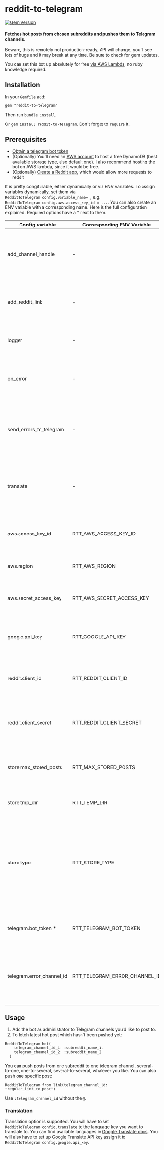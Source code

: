  reddit-to-telegram
=======================
[![Gem Version](https://badge.fury.io/rb/reddit-to-telegram.svg)](https://badge.fury.io/rb/reddit-to-telegram)

#### Fetches hot posts from chosen subreddits and pushes them to Telegram channels.

Beware, this is remotely not production-ready, API will change, you'll see lots of bugs and it may break at any time.
Be sure to check for gem updates.

You can set this bot up absolutely for free [via AWS Lambda](https://gist.github.com/dersnek/851c32a6b45eab19f1c8748095b2a481#file-free-rtt-bot-in-aws-lambda), no ruby knowledge required.

## Installation
In your `Gemfile` add:
```
gem "reddit-to-telegram"
```
Then run `bundle install`.

Or `gem install reddit-to-telegram`. Don't forget to `require` it.

## Prerequisites
- [Obtain a telegram bot token](https://core.telegram.org/bots/tutorial#obtain-your-bot-token)
- (Optionally) You'll need an [AWS account](https://aws.amazon.com/) to host a free DynamoDB (best available storage type, also default one). I also recommend hosting the bot on AWS lambda, since it would be free.
- (Optionally) [Create a Reddit app](https://www.reddit.com/prefs/apps), which would allow more requests to reddit

It is pretty congifurable, either dynamically or via ENV variables.
To assign variables dynamically, set them via `RedditToTelegram.config.variable_name= `, e.g. `RedditToTelegram.config.aws.access_key_id = ...`.
You can also create an ENV variable with a corresponding name. Here is the full configuration explained. Required options have a * next to them.

Config variable           | Corresponding ENV Variable    | Description                                                                                                                                                                  |
| ----------------------- | ----------------------------- | ---------------------------------------------------------------------------------------------------------------------------------------------------------------------------- |
add_channel_handle        | -                             | Add channel handle to Telegram posts. Accepted values: true or false. Default is false                                                                                       |
add_reddit_link           | -                             | Add reddit link to Telegram posts. Accepted values: true or false. Default is false.                                                                                         |
logger                    | -                             | Which logger to use. You can pass your own ruby logger                                                                                                                       |
on_error                  | -                             | What to do when an error happens. Default is :log, but you can also :raise or :ignore                                                                                        |
send_errors_to_telegram   | -                             | Also log errors to telegram (besides regular logging). Accepted values: true or false, default is false                                                                      |
translate                 | -                             | Translate posts via Google Translate. Leave empty for no translation. More details below                                                                                     |
aws.access_key_id         | RTT_AWS_ACCESS_KEY_ID         | Your AWS access key ID. Needed for AWS DynamoDB storage                                                                                                                      |
aws.region                | RTT_AWS_REGION                | AWS region your DynamoDB is hosted on                                                                                                                                        |
aws.secret_access_key     | RTT_AWS_SECRET_ACCESS_KEY     | Your AWS access key ID. Needed for AWS DynamoDB storage.                                                                                                                     |
google.api_key            | RTT_GOOGLE_API_KEY            | Your Google API key to translate posts via Google Translate                                                                                                                  |
reddit.client_id          | RTT_REDDIT_CLIENT_ID          | Reddit app credentials to access API. Reddit allows more authenticated requests                                                                                              |
reddit.client_secret      | RTT_REDDIT_CLIENT_SECRET      | Reddit app credentials to access API. Reddit allows more authenticated requests                                                                                              |
store.max_stored_posts    | RTT_MAX_STORED_POSTS          | Number of posts to store in the database to avoid duplicates, default is 25                                                                                                  |
store.tmp_dir             | RTT_TEMP_DIR                  | Directory to write temp files to without trailing `/`                                                                                                                        |
store.type                | RTT_STORE_TYPE                | Choose between `aws_dynamo_db`, `memory` or `temp_file`. Default is `aws_dynamo_db`, so if you're not specifying your AWS credentials, you have to choose another store type |
telegram.bot_token *      | RTT_TELEGRAM_BOT_TOKEN        | The token you've received when you've created a telegram bot                                                                                                                 |
telegram.error_channel_id | RTT_TELEGRAM_ERROR_CHANNEL_ID | Telegram channel to send errors to (without `@`, only errors from Telegram API responses would be sent for now)                                                              |

## Usage

1. Add the bot as administrator to Telegram channels you'd like to post to.
2. To fetch latest hot post which hasn't been pushed yet:
```
RedditToTelegram.hot(
    telegram_channel_id_1: :subreddit_name_1,
    telegram_channel_id_2: :subreddit_name_2
  )
```
You can push posts from one subreddit to one telegram channel, several-to-one, one-to-several, several-to-several, whatever you like.
You can also push one specific post:
```
RedditToTelegram.from_link(telegram_channel_id: "regular_link_to_post")
```
Use `:telegram_channel_id` without the `@`.

### Translation

Translation option is supported.
You will have to set `RedditToTelegram.config.translate` to the language key you want to translate to. You can find available languages in [Google Translate docs](https://cloud.google.com/translate/docs/languages).
You will also have to set up Google Translate API key assign it to `RedditToTelegram.config.google.api_key`.
